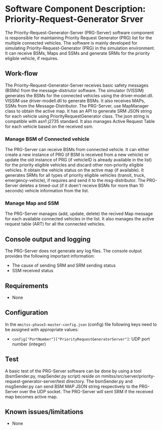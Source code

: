 # Software Component Description: Priority-Request-Generator Srver
The Priority-Request-Generator-Server (PRG-Server) software component is  responsible for maintaining Priority Request Generator (PRG) list for the multiple connected vehicles. The software is mainly developed for simulating Priority-Request-Generator (PRG) in the simulation environment. It can receive BSMs, Maps and SSMs and generate SRMs for the priority eligible vehicle, if requires.

## Work-flow
The Priority-Request-Generator-Server receives basic safety messages (BSMs) from the message-distriutor software. The simulator (VISSIM) generates the BSMs for the connected vehicles using the driver-model.dll. VISSIM use driver-modell.dll to generate BSMs. It also receives MAPs, SSMs from the Message-Distributor. The PRG-Server, use MapManager class to obtain the active map. It has an API to generate SRM JSON string for each vehicle using PriorityRequestGenerator class. The json string is compatible with asn1 j2735 standard. It also manages Active Request Table for each vehicle based on the received ssm.

### Manage BSM of Connected vehicle
The PRG-Server can receive BSMs from connected vehicle. It can either create a new instance of PRG (if BSM is received from a new vehicle) or update the old instance of PRG (if vehicleID is already available in the list) for the priority eligible vehicles and discard other non-priority eligible vehicles. It obtain the vehicle status on the active map (if available). It generates SRMs for all types of priority eligible vehicles (transit, truck, emergency-vehicle), if requires and send it to the msg-distributor. The PRG-Server deletes a timed-out (if it doen't receive BSMs for more than 10 seconds) vehicle information from the list.

### Manage Map and SSM
The PRG-Server manages (add, update, delete) the recived Map message for each available connected vehicles in the list. It also manages the active request table (ART) for all the connected vehicles.

## Console output and logging
The PRG-Server does not generate any log files. The console output provides the following important information: 
- The cause of sending SRM and SRM sending status
- SSM received status

## Requirements
- None

## Configuration
In the `mmitss-phase3-master-config.json` (config) file following keys need to be assigned with appropriate values:
- `config["PortNumber"]["PriorityRequestGeneratorServer"]`:  UDP port number (integer) 

## Test
A basic test of the PRG-Server software can be done by using a tool (bsmSender.py, mapSender.py script) reside on mmitss/src/server/priority-request-generator-server/test directory. The bsmSender.py and msgSender.py can send BSM MAP JSON string respectively to the PRG-Server over the UDP socket. The PRG-Server will sent SRM if the received map becomes active map.

## Known issues/limitations
- None

